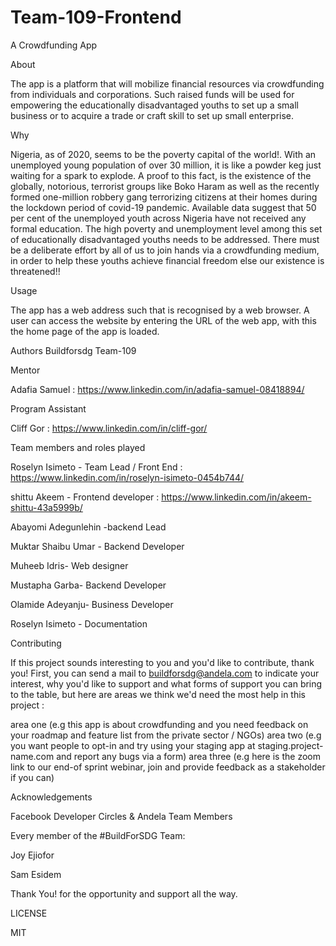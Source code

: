 # Team-109-Frontend
A Crowdfunding App




About

The app is a platform that will mobilize financial resources via crowdfunding from individuals and corporations. Such raised funds will be used for empowering the educationally disadvantaged youths to set up a small business or to acquire a trade or craft skill to set up small enterprise.

Why

Nigeria, as of 2020, seems to be the poverty capital of the world!. With an unemployed young population of over 30 million, it is like a powder keg just waiting for a spark to explode. A proof to this fact, is the existence of the globally, notorious, terrorist groups like Boko Haram as well as the recently formed one-million robbery gang terrorizing citizens at their homes during the lockdown period of covid-19 pandemic. Available data suggest that 50 per cent of the unemployed youth across Nigeria have not received any formal education. The high poverty and unemployment level among this set of educationally disadvantaged youths needs to be addressed. There must be a deliberate effort by all of us to join hands via a crowdfunding medium, in order to help these youths achieve financial freedom else our existence is threatened!!

Usage 

The app has a web address such that is recognised by a web browser. A user can access the website by entering the URL of the web app, with this the home page of the app is loaded.


Authors
Buildforsdg Team-109

Mentor

Adafia Samuel   : https://www.linkedin.com/in/adafia-samuel-08418894/

Program Assistant

Cliff Gor    : https://www.linkedin.com/in/cliff-gor/


Team members and roles played

Roselyn Isimeto - Team Lead / Front End   : https://www.linkedin.com/in/roselyn-isimeto-0454b744/

shittu Akeem - Frontend developer   : https://www.linkedin.com/in/akeem-shittu-43a5999b/

Abayomi Adegunlehin -backend Lead 

Muktar Shaibu Umar - Backend Developer

Muheeb Idris- Web designer

Mustapha Garba- Backend Developer

Olamide Adeyanju- Business Developer

Roselyn Isimeto - Documentation


Contributing

If this project sounds interesting to you and you'd like to contribute, thank you! First, you can send a mail to buildforsdg@andela.com to indicate your interest, why you'd like to support and what forms of support you can bring to the table, but here are areas we think we'd need the most help in this project :

area one (e.g this app is about crowdfunding and you need feedback on your roadmap and feature list from the private sector / NGOs)
area two (e.g you want people to opt-in and try using your staging app at staging.project-name.com and report any bugs via a form)
area three (e.g here is the zoom link to our end-of sprint webinar, join and provide feedback as a stakeholder if you can)

Acknowledgements

Facebook Developer Circles & Andela Team Members

Every member of the #BuildForSDG Team:

Joy Ejiofor

Sam Esidem

Thank You! for the opportunity and support all the way.

LICENSE

MIT


